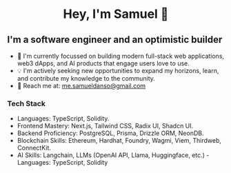 <h1 align="center">
   Hey, I'm Samuel 👋
</h1>

<h2> I'm a software engineer and an optimistic builder </h2>

  - 👨 I'm currently focussed on building modern full-stack web applications, web3 dApps, and AI products that engage users love to use.
  - 💡 I'm actively seeking new opportunities to expand my horizons, learn, and contribute my knowledge to the community.
  - 📩  Reach me at: me.samueldanso@gmail.com  

<h3> Tech Stack </h3>

  - Languages: TypeScript, Solidity.
  - Frontend Mastery: Next.js, Tailwind CSS, Radix UI, Shadcn UI.
  - Backend Proficiency: PostgreSQL, Prisma, Drizzle ORM, NeonDB.
  - Blockchain Skills: Ethereum, Hardhat, Foundry, Wagmi, Viem, Thirdweb, ConnectKit.
  - AI Skills: Langchain, LLMs (OpenAI API, Llama, Huggingface, etc.)    - Languages: TypeScript, Solidity






